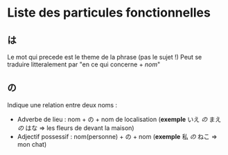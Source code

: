 <!-- TITLE: Particules Fonctionnelles -->
<!-- SUBTITLE: Indiquent le role d'un mot dans la phrase -->

# Liste des particules fonctionnelles
## は
Le mot qui precede est le theme de la phrase (pas le sujet !)
Peut se traduire litteralement par "en ce qui concerne + *nom*"

## の
Indique une relation entre deux noms :
- Adverbe de lieu : nom + の + nom de localisation (**exemple**  いえ *の* まえ *の* はな => les fleurs de devant la maison)
- Adjectif possessif : nom(personne) + の + nom (**exemple** 私 *の* ねこ => mon chat)